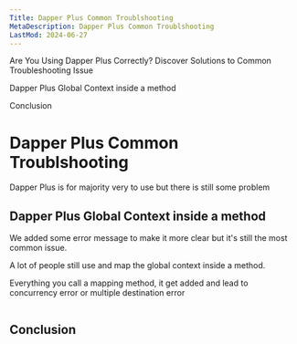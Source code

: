 ```yaml
---
Title: Dapper Plus Common Troublshooting
MetaDescription: Dapper Plus Common Troublshooting
LastMod: 2024-06-27
---
```


Are You Using Dapper Plus Correctly? Discover Solutions to Common Troubleshooting Issue 

Dapper Plus Global Context inside a method 

Conclusion 

# Dapper Plus Common Troublshooting

Dapper Plus is for majority very to use but there is still some problem

## Dapper Plus Global Context inside a method

We added some error message to make it more clear but it's still the most common issue.

A lot of people still use and map the global context inside a method.

Everything you call a mapping method, it get added and lead to concurrency error or multiple destination error

```csharp

```

## Conclusion